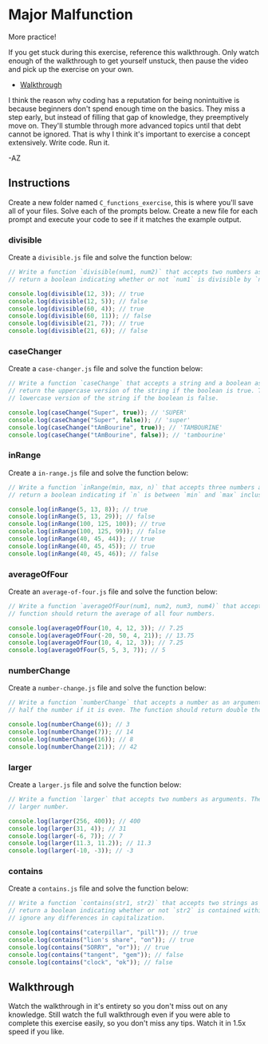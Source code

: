 # Major Malfunction

More practice!

If you get stuck during this exercise, reference this walkthrough. Only watch enough of the
walkthrough to get yourself unstuck, then pause the video and pick up the exercise on your own.

- [Walkthrough](https://youtu.be/KCv1ovMB4DU)

I think the reason why coding has a reputation for being nonintuitive is because beginners don't
spend enough time on the basics. They miss a step early, but instead of filling that gap of
knowledge, they preemptively move on. They'll stumble through more advanced topics until that debt
cannot be ignored. That is why I think it's important to exercise a concept extensively. Write code.
Run it.

-AZ

## Instructions

Create a new folder named `C_functions_exercise`, this is where you'll save all of your files. Solve
each of the prompts below. Create a new file for each prompt and execute your code to see if it
matches the example output.

### divisible

Create a `divisible.js` file and solve the function below:

```js
// Write a function `divisible(num1, num2)` that accepts two numbers as arguments. The function should
// return a boolean indicating whether or not `num1` is divisible by `num2`.

console.log(divisible(12, 3)); // true
console.log(divisible(12, 5)); // false
console.log(divisible(60, 4)); // true
console.log(divisible(60, 11)); // false
console.log(divisible(21, 7)); // true
console.log(divisible(21, 6)); // false
```

### caseChanger

Create a `case-changer.js` file and solve the function below:

```js
// Write a function `caseChange` that accepts a string and a boolean as arguments. The function should
// return the uppercase version of the string if the boolean is true. The function should return the
// lowercase version of the string if the boolean is false.

console.log(caseChange("Super", true)); // 'SUPER'
console.log(caseChange("Super", false)); // 'super'
console.log(caseChange("tAmBourine", true)); // 'TAMBOURINE'
console.log(caseChange("tAmBourine", false)); // 'tambourine'
```

### inRange

Create a `in-range.js` file and solve the function below:

```js
// Write a function `inRange(min, max, n)` that accepts three numbers as arguments. The function should
// return a boolean indicating if `n` is between `min` and `max` inclusive.

console.log(inRange(5, 13, 8)); // true
console.log(inRange(5, 13, 29)); // false
console.log(inRange(100, 125, 100)); // true
console.log(inRange(100, 125, 99)); // false
console.log(inRange(40, 45, 44)); // true
console.log(inRange(40, 45, 45)); // true
console.log(inRange(40, 45, 46)); // false
```

### averageOfFour

Create an `average-of-four.js` file and solve the function below:

```js
// Write a function `averageOfFour(num1, num2, num3, num4)` that accepts four numbers as arguments. The
// function should return the average of all four numbers.

console.log(averageOfFour(10, 4, 12, 3)); // 7.25
console.log(averageOfFour(-20, 50, 4, 21)); // 13.75
console.log(averageOfFour(10, 4, 12, 3)); // 7.25
console.log(averageOfFour(5, 5, 3, 7)); // 5
```

### numberChange

Create a `number-change.js` file and solve the function below:

```js
// Write a function `numberChange` that accepts a number as an argument. The function should return
// half the number if it is even. The function should return double the number if it is odd.

console.log(numberChange(6)); // 3
console.log(numberChange(7)); // 14
console.log(numberChange(16)); // 8
console.log(numberChange(21)); // 42
```

### larger

Create a `larger.js` file and solve the function below:

```js
// Write a function `larger` that accepts two numbers as arguments. The function should return the
// larger number.

console.log(larger(256, 400)); // 400
console.log(larger(31, 4)); // 31
console.log(larger(-6, 7)); // 7
console.log(larger(11.3, 11.2)); // 11.3
console.log(larger(-10, -3)); // -3
```

### contains

Create a `contains.js` file and solve the function below:

```js
// Write a function `contains(str1, str2)` that accepts two strings as arguments. The function should
// return a boolean indicating whether or not `str2` is contained within `str1`. The function should
// ignore any differences in capitalization.

console.log(contains("caterpillar", "pill")); // true
console.log(contains("lion's share", "on")); // true
console.log(contains("SORRY", "or")); // true
console.log(contains("tangent", "gem")); // false
console.log(contains("clock", "ok")); // false
```

## Walkthrough

Watch the walkthrough in it's entirety so you don't miss out on any knowledge. Still watch the full
walkthrough even if you were able to complete this exercise easily, so you don't miss any tips.
Watch it in 1.5x speed if you like.
